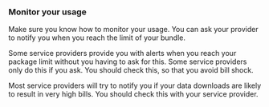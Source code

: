 ###  **Monitor your usage**

Make sure you know how to monitor your usage. You can ask your provider to
notify you when you reach the limit of your bundle.

Some service providers provide you with alerts when you reach your package
limit without you having to ask for this. Some service providers only do this
if you ask. You should check this, so that you avoid bill shock.

Most service providers will try to notify you if your data downloads are
likely to result in very high bills. You should check this with your service
provider.
